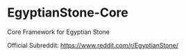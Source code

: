 # EgyptianStone-Core
Core Framework for Egyptian Stone

Official Subreddit: https://www.reddit.com/r/EgyptianStone/
